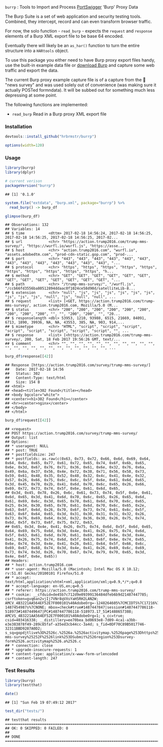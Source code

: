 
`burrp` : Tools to Import and Process [PortSwigger](https://portswigger.net/) 'Burp' Proxy Data

The Burp Suite is a set of web application and security testing tools. Combined, they intercept, record and can even transform browser traffic.

For now, the solo function - `read_burp` - expects the `request` and `response` elements of a Burp XML export file to be base 64 encoded.

Eventually there will likely be an `as_har()` function to turn the entire structure into a `HARtools` object.

To use this package you either need to have Burp proxy export files handy, use the built-in example data file or [download Burp](https://portswigger.net/burp/) and capture some web traffic and export the data.

The current Burp proxy example capture file is of a capture from the :orange: "news survey" and was used solely out of convenience (was making sure it actually POSTed formndata). It will be subbed out for something much less depressing at some point.

The following functions are implemented:

-   `read_burp` Read in a Burp proxy XML export file

### Installation

``` r
devtools::install_github("hrbrmstr/burrp")
```

``` r
options(width=120)
```

### Usage

``` r
library(burrp)
library(dplyr)

# current verison
packageVersion("burrp")
```

    ## [1] '0.1.0'

``` r
system.file("extdata", "burp.xml", package="burrp") %>%
  read_burp() -> burp_df

glimpse(burp_df)
```

    ## Observations: 132
    ## Variables: 14
    ## $ time           <dttm> 2017-02-18 14:56:24, 2017-02-18 14:56:25, 2017-02-18 14:56:25, 2017-02-18 14:56:25, 2017-02...
    ## $ url            <chr> "https://action.trump2016.com/trump-mms-survey/", "https://wurfl.io/wurfl.js", "https://asse...
    ## $ host           <chr> "action.trump2016.com", "wurfl.io", "assets.adobedtm.com", "prod-cdn-static.gop.com", "prod-...
    ## $ port           <chr> "443", "443", "443", "443", "443", "443", "443", "443", "443", "443", "443", "443", "443", "...
    ## $ protocol       <chr> "https", "https", "https", "https", "https", "https", "https", "https", "https", "https", "h...
    ## $ method         <chr> "GET", "GET", "GET", "GET", "GET", "GET", "GET", "GET", "GET", "GET", "GET", "GET", "GET", "...
    ## $ path           <chr> "/trump-mms-survey/", "/wurfl.js", "/ccb66fd3556ba80512894ddaac0f1024ce58d90d/satelliteLib-8...
    ## $ extension      <chr> "null", "js", "js", "js", "js", "js", "js", "js", "js", "js", "null", "js", "null", "null", ...
    ## $ request        <list> [<GET, https://action.trump2016.com/trump-mms-survey/, action.trump2016.com, Mozilla/5.0 (M...
    ## $ status         <chr> "200", "200", "200", "200", "200", "200", "200", "200", "200", "", "", "200", "200", "", "20...
    ## $ responselength <dbl> 53953, 1210, 93988, 6515, 21669, 84091, 6713, 1890, 39936, NA, NA, 43553, 385, NA, 903, 914,...
    ## $ mimetype       <chr> "HTML", "script", "script", "script", "script", "script", "script", "script", "script", "", ...
    ## $ response       <list> [<https://action.trump2016.com/trump-mms-survey/, 200, Sat, 18 Feb 2017 19:56:26 GMT, text/...
    ## $ comment        <chr> "", "", "", "", "", "", "", "", "", "", "", "", "", "", "", "", "", "", "", "", "", "", "", ...

``` r
burp_df$response[[42]]
```

    ## Response [https://action.trump2016.com/survey/trump-mms-survey/]
    ##   Date: 2017-02-18 14:56
    ##   Status: 302
    ##   Content-Type: text/html
    ##   Size: 154 B
    ## <html>
    ## <head><title>302 Found</title></head>
    ## <body bgcolor="white">
    ## <center><h1>302 Found</h1></center>
    ## <hr><center>nginx</center>
    ## </body>
    ## </html>

``` r
burp_df$request[[42]]
```

    ## <request>
    ## POST https://action.trump2016.com/survey/trump-mms-survey/
    ## Output: list
    ## Options:
    ## * useragent: NULL
    ## * post: TRUE
    ## * postfieldsize: 247
    ## * postfields: as.raw(c(0x63, 0x73, 0x72, 0x66, 0x6d, 0x69, 0x64, 0x64, 0x6c, 0x65, 0x77, 0x61, 0x72, 0x65, 0x74, 0x6f, 0x6b, 0x65, 0x6e, 0x3d, 0x67, 0x76, 0x71, 0x36, 0x61, 0x6e, 0x32, 0x76, 0x6a, 0x49, 0x6a, 0x37, 0x56, 0x4e, 0x72, 0x38, 0x71, 0x56, 0x58, 0x73, 0x59, 0x61, 0x48, 0x35, 0x52, 0x48, 0x32, 0x4c, 0x41, 0x4e, 0x32, 0x57, 0x26, 0x66, 0x75, 0x6c, 0x6c, 0x5f, 0x6e, 0x61, 0x6d, 0x65, 0x3d, 0x45, 0x78, 0x2b, 0x41, 0x6d, 0x70, 0x6c, 0x65, 0x26, 0x66, 0x69, 0x72, 0x73, 0x74, 0x5f, 0x6e, 0x61, 0x6d, 0x65, 
    ## 0x3d, 0x45, 0x78, 0x26, 0x6c, 0x61, 0x73, 0x74, 0x5f, 0x6e, 0x61, 0x6d, 0x65, 0x3d, 0x41, 0x6d, 0x70, 0x6c, 0x65, 0x26, 0x65, 0x6d, 0x61, 0x69, 0x6c, 0x3d, 0x65, 0x78, 0x61, 0x6d, 0x70, 0x6c, 0x65, 0x25, 0x34, 0x30, 0x65, 0x78, 0x61, 0x6d, 0x70, 0x6c, 0x65, 0x2e, 0x63, 0x6f, 0x6d, 0x26, 0x70, 0x6f, 0x73, 0x74, 0x61, 0x6c, 0x5f, 0x63, 0x6f, 0x64, 0x65, 0x3d, 0x31, 0x30, 0x31, 0x31, 0x32, 0x26, 0x73, 0x76, 0x69, 0x64, 0x3d, 0x32, 0x36, 0x30, 0x26, 0x75, 0x74, 0x6d, 0x5f, 0x73, 0x6f, 0x75, 0x72, 0x63, 
    ## 0x65, 0x3d, 0x4e, 0x41, 0x26, 0x75, 0x74, 0x6d, 0x5f, 0x6d, 0x65, 0x64, 0x69, 0x75, 0x6d, 0x3d, 0x4e, 0x41, 0x26, 0x75, 0x74, 0x6d, 0x5f, 0x63, 0x61, 0x6d, 0x70, 0x61, 0x69, 0x67, 0x6e, 0x3d, 0x4e, 0x41, 0x26, 0x75, 0x74, 0x6d, 0x5f, 0x63, 0x6f, 0x6e, 0x74, 0x65, 0x6e, 0x74, 0x3d, 0x4e, 0x41, 0x26, 0x61, 0x64, 0x5f, 0x66, 0x6c, 0x69, 0x67, 0x68, 0x74, 0x3d, 0x4e, 0x41, 0x26, 0x69, 0x6c, 0x69, 0x73, 0x74, 0x3d, 0x26, 0x70, 0x67, 0x74, 0x79, 0x70, 0x65, 0x3d, 0x4e, 0x6f, 0x6e, 0x65))
    ## Headers:
    ## * host: action.trump2016.com
    ## * user-agent: Mozilla/5.0 (Macintosh; Intel Mac OS X 10.12; rv:51.0) Gecko/20100101 Firefox/51.0
    ## * accept: text/html,application/xhtml+xml,application/xml;q=0.9,*/*;q=0.8
    ## * accept-language: en-US,en;q=0.5
    ## * referer: https://action.trump2016.com/trump-mms-survey/
    ## * cookie: __cfduid=de45b7c712d9e09399136484dfeb6b9d21487447785; csrftoken=gvq6an2vjIj7VNr8qVXsYaH5RH2LAN2W; AMCV_4B3221AA564EF52E7F000101%40AdobeOrg=-1248264605%7CMCIDTS%7C17216%7CMCMID%7C85869963419843325149068145715167308571%7CMCAID%7CNONE%7CMCOPTOUT-1487454987s%7CNONE; mbox=check#true#1487447847|session#1487447786118-518973#1487449647|PC#1487447786118-518973.17_51#1488657388; AMCVS_4B3221AA564EF52E7F000101%40AdobeOrg=1; s_cc=true; csid=403416338; __distillery=ee70bea_bd0693e8-7d09-4ca1-a3bb-e3e383878f49-289c85faf-a35ed3cb44cc-3a4d; s_fid=0DF70C89B5017746-32311BBD9287A0D2; s_sq=gopdjtlive%3D%2526c.%2526a.%2526activitymap.%2526page%253Dhttps%25253A%25252F%25252Faction.trump2016.com%25252Ftrump-mms-survey%25252F%2526link%253DSubmit%2526region%253Dsurvey-form%2526.activitymap%2526.a%2526.c
    ## * connection: close
    ## * upgrade-insecure-requests: 1
    ## * content-type: application/x-www-form-urlencoded
    ## * content-length: 247

### Test Results

``` r
library(burrp)
library(testthat)

date()
```

    ## [1] "Sun Feb 19 07:49:12 2017"

``` r
test_dir("tests/")
```

    ## testthat results ========================================================================================================
    ## OK: 0 SKIPPED: 0 FAILED: 0
    ## 
    ## DONE ===================================================================================================================
